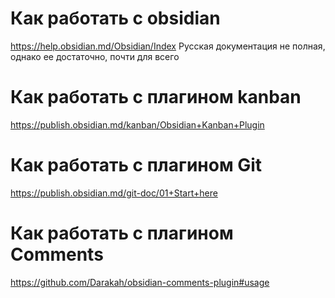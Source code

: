 # Как работать с obsidian
https://help.obsidian.md/Obsidian/Index
Русская документация не полная, однако ее достаточно, почти для всего

# Как работать с плагином kanban
https://publish.obsidian.md/kanban/Obsidian+Kanban+Plugin

# Как работать с плагином Git
https://publish.obsidian.md/git-doc/01+Start+here

# Как работать с плагином Comments
https://github.com/Darakah/obsidian-comments-plugin#usage